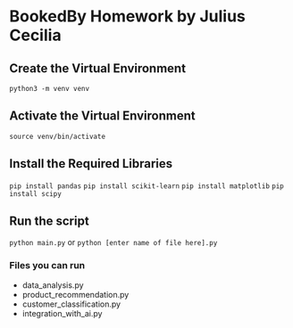 # BookedBy Homework by Julius Cecilia

## Create the Virtual Environment

`python3 -m venv venv`

## Activate the Virtual Environment

`source venv/bin/activate`

## Install the Required Libraries

`pip install pandas`
`pip install scikit-learn`
`pip install matplotlib`
`pip install scipy`

## Run the script

`python main.py` or `python [enter name of file here].py`

### Files you can run

- data_analysis.py
- product_recommendation.py
- customer_classification.py
- integration_with_ai.py
